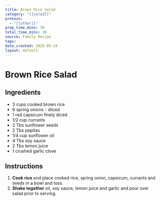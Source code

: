 ```yaml
---
title: Brown Rice Salad
category: "[[salad]]"
protein:
  - "[[other]]"
prep_time_mins: 30
total_time_mins: 30
source: Family Recipe
tags: 
date_created: 2025-05-24
layout: default
---
```


# Brown Rice Salad

## Ingredients

- 3 cups cooked brown rice
- 6 spring onions - sliced
- 1 red capsicum finely diced
- 1/2 cup currants
- 2 Tbs sunflower seeds 
- 2 Tbs pepitas
- 1/4 cup sunflower oil
- 4 Tbs soy sauce
- 2 Tbs lemon juice
- 1 crushed garlic clove  

## Instructions

1. **Cook rice** and place cooked rice, spring onion, capsicum, currants and seeds in a bowl and toss. 
2. **Shake together** oil, soy sauce, lemon juice and garlic and pour over salad prior to serving. 